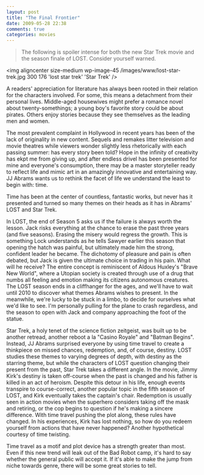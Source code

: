 ```yaml
---
layout: post
title: "The Final Frontier"
date: 2009-05-28 22:38
comments: true
categories: movies
---
```

<blockquote>The following is spoiler intense for both the new Star Trek movie and the season finale of LOST.  Consider yourself warned.</blockquote>

<img aligncenter size-medium wp-image-45 /images/www/lost-star-trek.jpg 300 176 'lost star trek' 'Star Trek' />

A readers' appreciation for literature has always been rooted in their relation for the characters involved.  For some, this means a detachment from their personal lives.  Middle-aged housewives might prefer a romance novel about twenty-somethings; a young boy's favorite story could be about pirates.  Others enjoy stories because they see themselves as the leading men and women.

The most prevalent complaint in Hollywood in recent years has been of the lack of originality in new content.  Sequels and remakes litter television and movie theatres while viewers wonder slightly less rhetorically with each passing summer: has every story been told?  Hope in the infinity of creativity has ekpt me from giving up, and after endless drivel has been presented for mine and everyone's consumption, there may be a master storyteller ready to reflect life and mimic art in an amazingly innovative and entertaining way.  JJ Abrams wants us to rethink the facet of life we understand the least to begin with: time.

<!-- more -->

Time has been at the center of countless, fantastic works, but never has it presented and turned so many themes on their heads as it has in Abrams' LOST and Star Trek.

In LOST, the end of Season 5 asks us if the failure is always worth the lesson.  Jack risks everything at the chance to erase the past three years (and five seasons).  Erasing the misery would regress the growth.  This is something Lock understands as he tells Sawyer earlier this season that opening the hatch was painful, but ultimately made him the strong, confident leader he became.  The dichotomy of pleasure and pain is often debated, but Jack is given the ultimate choice in trading in his pain.  What will he receive?  The entire concept is reminiscent of Aldous Huxley's "Brave New World", where a Utopian society is created through use of a drug that numbs all feeling and emotion making its citizens autonomous creatures.  The LOST season ends in a cliffhanger for the ages, and we'll have to wait until 2010 to discover what themes Abrams wishes to present.  In the meanwhile, we're lucky to be stuck in a limbo, to decide for ourselves what we'd like to see.  I'm personally pulling for the plane to crash regardless, and the season to open with Jack and company approaching the foot of the statue.

Star Trek, a holy tenet of the science fiction zeitgeist, was built up to be another retread, another reboot a la "Casino Royale" and "Batman Begins".  Instead, JJ Abrams surprised everyone by using time travel to create a thinkpiece on missed chances, redemption, and, of course, destiny.  LOST studies these themes to varying degrees of depth, with destiny as the starring theme, but while the characters of LOST question changing their present from the past, Star Trek takes a different angle.  In the movie, Jimmy Kirk's destiny is taken off-course when the past is changed and his father is killed in an act of heroism.  Despite this detour in his life, enough events transpire to course-correct, another popular topic in the fifth season of LOST, and Kirk eventually takes the captain's chair.  Redemption is usually seen in action movies when the superhero considers taking off the mask and retiring, or the cop begins to question if he's making a sincere difference.  With time travel pushing the plot along, these rules have changed.  In his experiences, Kirk has lost nothing, so how do you redeem yourself from actions that have never happened?  Another hypothetical courtesy of time twisting.

Time travel as a motif and plot device has a strength greater than most.  Even if this new trend will leak out of the Bad Robot camp, it's hard to say whether the general public will accept it.  If it's able to make the jump from niche towards genre, there will be some great stories to tell.

